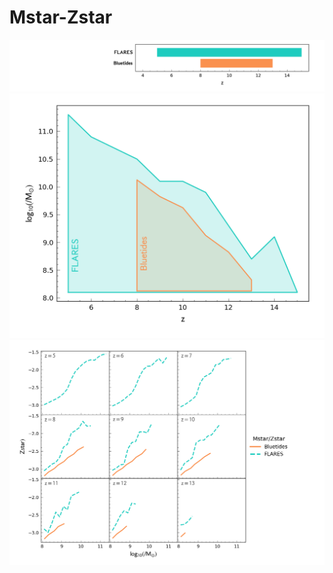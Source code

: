 # Mstar-Zstar
![](../figs/sr/Mstar-Zstar/z_r.png)
![](../figs/sr/Mstar-Zstar/z_X_r.png)
![](../figs/sr/Mstar-Zstar/sr.png)
